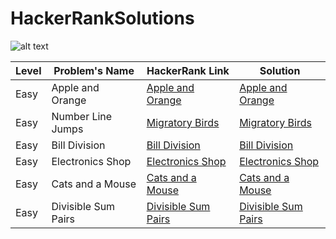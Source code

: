 # HackerRankSolutions
![alt text][logo]

[logo]: https://3rhv048ivse2zy4er2sbddh1-wpengine.netdna-ssl.com/wp-content/uploads/2020/09/hackerrank.png

| Level        |Problem's Name | HackerRank Link  |Solution|
| -------------|-------------| -----|-------|
| Easy | Apple and Orange |[Apple and Orange](https://www.hackerrank.com/challenges/apple-and-orange/problem?isFullScreen=true)|[Apple and Orange](https://github.com/AyxanQedirov/HackerRankSolutions/blob/master/src/Solutions/AppleAndOrange.java)|
| Easy | Number Line Jumps |[Migratory Birds](https://www.hackerrank.com/challenges/migratory-birds/problem?isFullScreen=true)|[Migratory Birds](https://github.com/AyxanQedirov/HackerRankSolutions/blob/master/src/Solutions/MigratoryBirds.java)|
| Easy | Bill Division     |[Bill Division ](https://www.hackerrank.com/challenges/bon-appetit/problem?isFullScreen=true)|[Bill Division ](https://github.com/AyxanQedirov/HackerRankSolutions/blob/master/src/Solutions/BillDivision.java)|
| Easy | Electronics Shop  |[Electronics Shop](https://www.hackerrank.com/challenges/electronics-shop/problem?isFullScreen=true)|[Electronics Shop](https://github.com/AyxanQedirov/HackerRankSolutions/blob/master/src/Solutions/ElectronisShop.java)|
| Easy | Cats and a Mouse  |[Cats and a Mouse](https://www.hackerrank.com/challenges/cats-and-a-mouse/problem?isFullScreen=true)|[Cats and a Mouse](https://github.com/AyxanQedirov/HackerRankSolutions/blob/master/src/Solutions/CatsAndMouse.java)|
| Easy | Divisible Sum Pairs  |[Divisible Sum Pairs ](https://www.hackerrank.com/challenges/divisible-sum-pairs/problem?isFullScreen=true)|[Divisible Sum Pairs ](https://github.com/AyxanQedirov/HackerRankSolutions/blob/master/src/Solutions/DivisibleSumPairs.java)|
